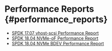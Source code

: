 # Performance Reports {#performance_reports}

- [SPDK 17.07 vhost-scsi Performance Report](https://ci.spdk.io/download/performance-reports/SPDK17_07_vhost_scsi_performance_report.pdf)
- [SPDK 18.04 NVMe-oF Performance Report](https://ci.spdk.io/download/performance-reports/SPDK_nvmeof_perf_report_18.04.pdf)
- [SPDK 18.04 NVMe BDEV Performance Report](https://ci.spdk.io/download/performance-reports/SPDK_nvme_bdev_perf_report_18.04.pdf)
